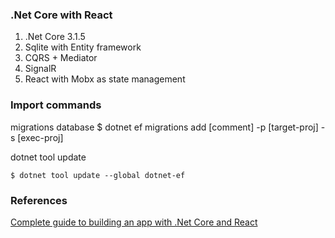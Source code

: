 ### .Net Core with React 

1. .Net Core 3.1.5
2. Sqlite with Entity framework
3. CQRS + Mediator
4. SignalR
5. React with Mobx as state management

### Import commands

migrations database
    $ dotnet ef migrations add [comment] -p [target-proj] -s [exec-proj] 

dotnet tool update

    $ dotnet tool update --global dotnet-ef

### References

[Complete guide to building an app with .Net Core and React](https://www.udemy.com/course/complete-guide-to-building-an-app-with-net-core-and-react/)

